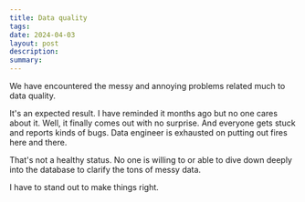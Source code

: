 ```yaml
---
title: Data quality
tags: 
date: 2024-04-03
layout: post
description: 
summary:
---
```


We have encountered the messy and annoying problems related much to data quality. 

It's an expected result. I have reminded it months ago but no one cares about it. Well, it finally comes out with no surprise. And everyone gets stuck and reports kinds of bugs. Data engineer is exhausted on putting out fires here and there.

That's not a healthy status. No one is willing to or able to dive down deeply into the database to clarify the tons of messy data.

I have to stand out to make things right. 

